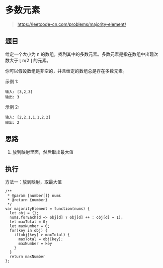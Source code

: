 # 多数元素
> https://leetcode-cn.com/problems/majority-element/

## 题目

给定一个大小为 n 的数组，找到其中的多数元素。多数元素是指在数组中出现次数大于 ⌊ n/2 ⌋ 的元素。

你可以假设数组是非空的，并且给定的数组总是存在多数元素。

示例 1:

```
输入: [3,2,3]
输出: 3
```

示例 2:

```
输入: [2,2,1,1,1,2,2]
输出: 2
```

## 思路

1. 放到映射里面，然后取出最大值

## 执行

方法一：放到映射，取最大值

```
/**
 * @param {number[]} nums
 * @return {number}
 */
var majorityElement = function(nums) {
  let obj = {};
  nums.forEach(d => obj[d] ? obj[d] ++ : obj[d] = 1);
  let maxTotal = 0;
  let maxNumber = 0;
  for(key in obj) {
    if(obj[key] > maxTotal) {
      maxTotal = obj[key];
      maxNumber = key
    }
  }
  return maxNumber
};
```